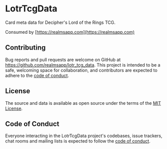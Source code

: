 # LotrTcgData

Card meta data for Decipher's Lord of the Rings TCG.

Consumed by [https://realmsapp.com](https://realmsapp.com)

## Contributing

Bug reports and pull requests are welcome on GitHub at https://github.com/realmsapp/lotr_tcg_data. This project is intended to be a safe, welcoming space for collaboration, and contributors are expected to adhere to the [code of conduct](https://github.com/[USERNAME]/lotr_tcg_data/blob/master/CODE_OF_CONDUCT.md).

## License

The source and data is available as open source under the terms of the [MIT License](https://opensource.org/licenses/MIT).

## Code of Conduct

Everyone interacting in the LotrTcgData project's codebases, issue trackers, chat rooms and mailing lists is expected to follow the [code of conduct](https://github.com/realmsapp/lotr_tcg_data/blob/master/CODE_OF_CONDUCT.md).
